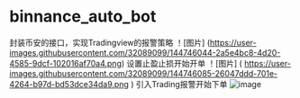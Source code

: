 # binnance_auto_bot
封装币安的接口，实现Tradingview的报警策略
！[图片] (https://user-images.githubusercontent.com/32089099/144746044-2a5e4bc8-4d20-4585-9dcf-102016af70a4.png)
设置止盈止损开始开单
！[图片] ( https://user-images.githubusercontent.com/32089099/144746085-26047ddd-701e-4264-b97d-bd53dce34da9.png )
引入Trading报警开始下单
![image](https://user-images.githubusercontent.com/32089099/144746126-1275cc17-5294-49cd-a7ff-20d4447627c0.png)
